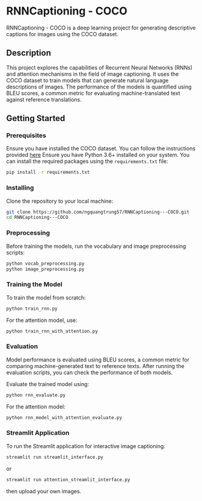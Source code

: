 # RNNCaptioning - COCO

RNNCaptioning - COCO is a deep learning project for generating descriptive captions for images using the COCO dataset.

## Description

This project explores the capabilities of Recurrent Neural Networks (RNNs) and attention mechanisms in the field of image captioning. It uses the COCO dataset to train models that can generate natural language descriptions of images. The performance of the models is quantified using BLEU scores, a common metric for evaluating machine-translated text against reference translations.

## Getting Started

### Prerequisites
Ensure you have installed the COCO dataset. You can follow the instructions provided [here](https://gist.github.com/mkocabas/a6177fc00315403d31572e17700d7fd9)
Ensure you have Python 3.6+ installed on your system. You can install the required packages using the `requirements.txt` file:
```bash
pip install -r requirements.txt
```

### Installing

Clone the repository to your local machine:

```bash
git clone https://github.com/ngquangtrung57/RNNCaptioning---COCO.git
cd RNNCaptioning---COCO
```

### Preprocessing

Before training the models, run the vocabulary and image preprocessing scripts:

```bash
python vocab_preprocessing.py
python image_preprocessing.py
```

### Training the Model

To train the model from scratch:

```bash
python train_rnn.py
```

For the attention model, use:

```bash
python train_rnn_with_attention.py
```

### Evaluation
Model performance is evaluated using BLEU scores, a common metric for comparing machine-generated text to reference texts. After running the evaluation scripts, you can check the performance of both models.

Evaluate the trained model using:

```bash
python rnn_evaluate.py
```

For the attention model:

```bash
python rnn_model_with_attention_evaluate.py
```

### Streamlit Application

To run the Streamlit application for interactive image captioning:

```bash
streamlit run streamlit_interface.py
```
or 

```bash
streamlit run attention_streamlit_interface.py
```
then upload your own images.


